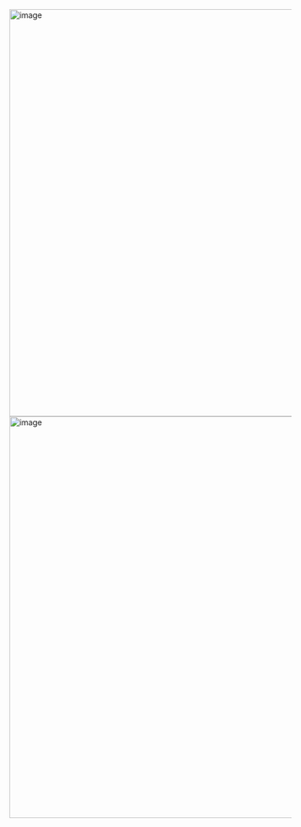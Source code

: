 <img width="1337" height="728" alt="image" src="https://github.com/user-attachments/assets/d3efe171-b9e1-498f-9799-9c8485649fa2" />
<img width="973" height="718" alt="image" src="https://github.com/user-attachments/assets/92078227-a055-45a8-811b-9a28ab8f9508" />
